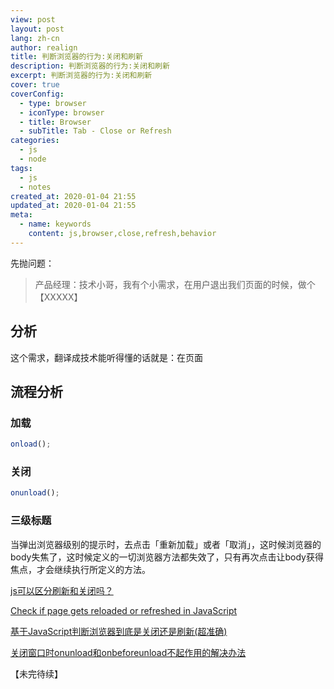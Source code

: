 ```yaml
---
view: post
layout: post
lang: zh-cn
author: realign
title: 判断浏览器的行为:关闭和刷新
description: 判断浏览器的行为:关闭和刷新
excerpt: 判断浏览器的行为:关闭和刷新
cover: true
coverConfig:
  - type: browser
  - iconType: browser
  - title: Browser
  - subTitle: Tab - Close or Refresh
categories:
  - js
  - node
tags:
  - js
  - notes
created_at: 2020-01-04 21:55
updated_at: 2020-01-04 21:55
meta:
  - name: keywords
    content: js,browser,close,refresh,behavior
---
```


先抛问题：

> 产品经理：技术小哥，我有个小需求，在用户退出我们页面的时候，做个【XXXXX】

## 分析

这个需求，翻译成技术能听得懂的话就是：在页面

## 流程分析

### 加载

```js
onload();
```

### 关闭

```js
onunload();
```

### 三级标题

当弹出浏览器级别的提示时，去点击「重新加载」或者「取消」，这时候浏览器的body失焦了，这时候定义的一切浏览器方法都失效了，只有再次点击让body获得焦点，才会继续执行所定义的方法。

[js可以区分刷新和关闭吗？](https://q.cnblogs.com/q/112946/)

[Check if page gets reloaded or refreshed in JavaScript](https://stackoverflow.com/questions/5004978/check-if-page-gets-reloaded-or-refreshed-in-javascript)

[基于JavaScript判断浏览器到底是关闭还是刷新(超准确)](https://www.jb51.net/article/78977.htm)

[关闭窗口时onunload和onbeforeunload不起作用的解决办法](https://blog.csdn.net/wls666/article/details/89282244)

【未完待续】

